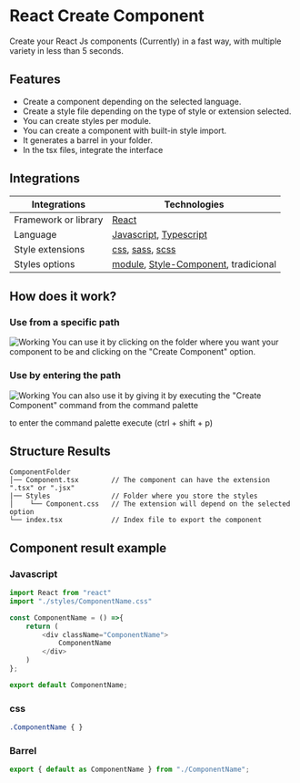 # React Create Component 

Create your React Js components (Currently) in a fast way, with multiple variety in less than 5 seconds.
 

## Features

- Create a component depending on the selected language.
- Create a style file depending on the type of style or extension selected.
- You can create styles per module.
- You can create a component with built-in style import.
- It generates a barrel in your folder.
- In the tsx files, integrate the interface


## Integrations

| Integrations            | Technologies                                      |
| ----------------------- | ------------------------------------------------- | 
| Framework or library    | [React]                                           | 
| Language                | [Javascript], [Typescript]                        |          
| Style extensions        | [css], [sass], [scss]                             | 
| Styles options          | [module], [Style-Component], tradicional          | 

[React]: https://github.com/facebook/react
[css]: https://developer.mozilla.org/es/docs/Web/CSS
[sass]: https://github.com/sass/sass
[scss]: https://github.com/sass/sass
[Typescript]: https://github.com/microsoft/TypeScript
[Javascript]: https://developer.mozilla.org/es/docs/Web/JavaScript
[Style-Component]: https://github.com/styled-components/styled-components
[module]: https://github.com/css-modules/css-modules


## How does it work?

### Use from a specific path
![Working](https://firebasestorage.googleapis.com/v0/b/recursos-ae4c5.appspot.com/o/sample1.gif?alt=media&token=79c7993d-1e0d-4e04-a7f2-1d7d00afb71f)
You can use it by clicking on the folder where you want your component to be and clicking on the "Create Component" option.

### Use by entering the path
![Working](https://firebasestorage.googleapis.com/v0/b/recursos-ae4c5.appspot.com/o/sample2.gif?alt=media&token=a3c742f1-8ad2-49d9-a66d-a182ca1f2228)
You can also use it by giving it by executing the "Create Component" command from the command palette

to enter the command palette execute (ctrl + shift + p)


## Structure Results

```
ComponentFolder
│── Component.tsx        // The component can have the extension ".tsx" or ".jsx"
|── Styles               // Folder where you store the styles
│    └── Component.css   // The extension will depend on the selected option
└── index.tsx            // Index file to export the component
```

## Component result example

### Javascript

```javascript
import React from "react"
import "./styles/ComponentName.css"

const ComponentName = () =>{
    return (
        <div className="ComponentName">
            ComponentName
        </div>
    )
};

export default ComponentName;
```
### css 

```css
.ComponentName { }
```
### Barrel 

```javascript
export { default as ComponentName } from "./ComponentName";
```